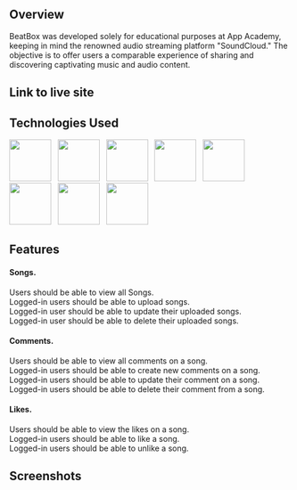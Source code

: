 
## Overview
BeatBox was developed solely for educational purposes at App Academy, keeping in mind the renowned audio streaming platform "SoundCloud." The objective is to offer users a comparable experience of sharing and discovering captivating music and audio content.


## Link to live site  




## Technologies Used
<p float="left">
  
<img src="https://www.vectorlogo.zone/logos/pocoo_flask/pocoo_flask-ar21.svg" style="width:75px;" />
&nbsp;
<img src="https://www.vectorlogo.zone/logos/python/python-vertical.svg" style="width:75px;"/>
&nbsp;
<img src="https://cdn.jsdelivr.net/gh/devicons/devicon/icons/react/react-original.svg" style="width:75px;" />
&nbsp;
<img src="https://cdn.jsdelivr.net/gh/devicons/devicon/icons/redux/redux-original.svg" style="width:75px;" />
&nbsp;
<img src="https://cdn.jsdelivr.net/gh/devicons/devicon/icons/html5/html5-plain-wordmark.svg" style="width:75px;"/>
&nbsp;
<img src="https://cdn.jsdelivr.net/gh/devicons/devicon/icons/css3/css3-plain-wordmark.svg" style="width:75px;" />
&nbsp;
<img src="https://www.svgrepo.com/show/349342/docker.svg" style="width:75px;" />
&nbsp;
<img src="https://upload.wikimedia.org/wikipedia/commons/thumb/9/93/Amazon_Web_Services_Logo.svg/1024px-Amazon_Web_Services_Logo.svg.png" style="width:75px;" />

</p>


## Features
#### Songs.
Users should be able to view all Songs.  
Logged-in users should be able to upload songs.  
Logged-in user should be able to update their uploaded songs.  
Logged-in user should be able to delete their uploaded songs.   

#### Comments.
Users should be able to view all comments on a song.  
Logged-in users should be able to create new comments on a song.  
Logged-in users should be able to update their comment on a song.  
Logged-in users should be able to delete their comment from a song.  

#### Likes.
Users should be able to view the likes on a song.  
Logged-in users should be able to like a song.  
Logged-in users should be able to unlike a song.  



## Screenshots


